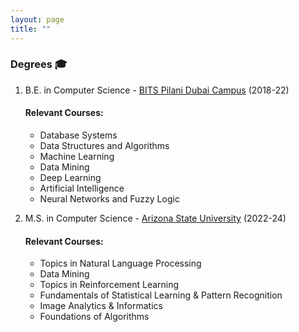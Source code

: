 ```yaml
---
layout: page
title: ""
---
```


### Degrees 🎓

1) B.E. in Computer Science - <a href="https://www.bits-pilani.ac.in/dubai/" target="_blank"> BITS Pilani Dubai Campus</a> (2018-22)

   #### Relevant Courses:
     * Database Systems
     * Data Structures and Algorithms
     * Machine Learning
     * Data Mining
     * Deep Learning
     * Artificial Intelligence
     * Neural Networks and Fuzzy Logic
    
2) M.S. in Computer Science - <a href="https://asu.edu" target="_blank"> Arizona State University</a> (2022-24)

   #### Relevant Courses:
     * Topics in Natural Language Processing
     * Data Mining
     * Topics in Reinforcement Learning
     * Fundamentals of Statistical Learning & Pattern Recognition
     * Image Analytics & Informatics
     * Foundations of Algorithms
